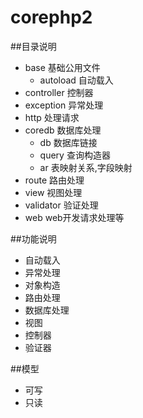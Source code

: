 # corephp2
##目录说明
- base 基础公用文件
	- autoload 自动载入
- controller 控制器
- exception 异常处理
- http 处理请求
- coredb 数据库处理
    - db 数据库链接
    - query 查询构造器
    - ar 表映射关系,字段映射
- route 路由处理
- view 视图处理
- validator 验证处理
- web web开发请求处理等

##功能说明
- 自动载入
- 异常处理
- 对象构造
- 路由处理
- 数据库处理
- 视图
- 控制器
- 验证器

##模型
- 可写
- 只读

